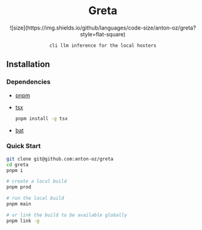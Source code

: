 <h1 align="center">
    Greta
</h1>

<div align="center">
    ![size](https://img.shields.io/github/languages/code-size/anton-oz/greta?style=flat-square)

    cli llm inference for the local hosters
</div>


## Installation

### Dependencies

- [pnpm](https://pnpm.io/installation)

- [tsx](https://tsx.is/)
    ```bash
    pnpm install -g tsx
    ```
- [bat](https://github.com/sharkdp/bat?tab=readme-ov-file#installation)

### Quick Start

```bash
git clone git@github.com:anton-oz/greta
cd greta
pnpm i

# create a local build
pnpm prod

# run the local build
pnpm main

# or link the build to be available globally
pnpm link -g
```
